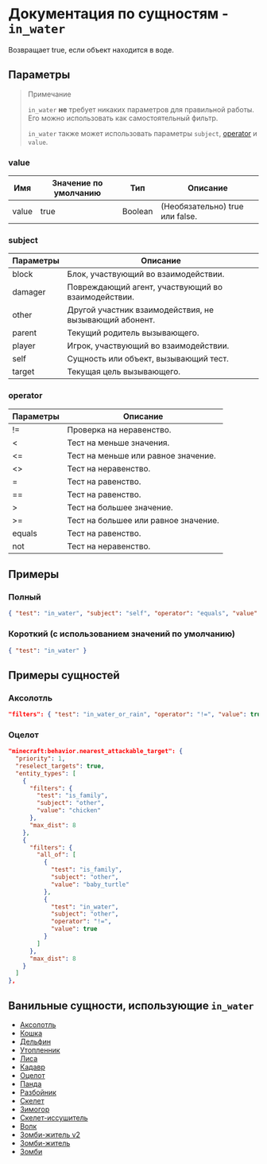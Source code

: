 # Документация по сущностям - `in_water`

Возвращает true, если объект находится в воде.

## Параметры

> Примечание
> 
> `in_water` **не** требует никаких параметров для правильной работы. Его можно использовать как самостоятельный фильтр.
> 
> `in_water` также может использовать параметры `subject`, [operator](../../../../Others/Operators.md) и `value`.

### value

| Имя   | Значение по умолчанию | Тип    | Описание                            |
|-------|-----------------------|--------|-------------------------------------|
| value | true               | Boolean | (Необязательно) true или false. |

### subject

| Параметры | Описание                                               |
|-----------|--------------------------------------------------------|
| block     | Блок, участвующий во взаимодействии.                   |
| damager   | Повреждающий агент, участвующий во взаимодействии.     |
| other     | Другой участник взаимодействия, не вызывающий абонент. |
| parent    | Текущий родитель вызывающего.                          |
| player    | Игрок, участвующий во взаимодействии.                  |
| self      | Сущность или объект, вызывающий тест.                  |
| target    | Текущая цель вызывающего.                              |

### operator

| Параметры | Описание                             |
|-----------|--------------------------------------|
| !=        | Проверка на неравенство.             |
| <         | Тест на меньше значения.             |
| <=        | Тест на меньше или равное значение.  |
| <>        | Тест на неравенство.                 |
| =         | Тест на равенство.                   |
| ==        | Тест на равенство.                   |
| \>        | Тест на большее значение.            |
| >=        | Тест на большее или равное значение. |
| equals    | Тест на равенство.                   |
| not       | Тест на неравенство.                 |

## Примеры

### Полный

``` json
{ "test": "in_water", "subject": "self", "operator": "equals", "value": "true" }
```

### Короткий (с использованием значений по умолчанию)

``` json
{ "test": "in_water" }
```

## Примеры сущностей

### Аксолотль

``` json
"filters": { "test": "in_water_or_rain", "operator": "!=", "value": true },
```

### Оцелот

``` json
"minecraft:behavior.nearest_attackable_target": {
  "priority": 1,
  "reselect_targets": true,
  "entity_types": [
    {
      "filters": {
        "test": "is_family",
        "subject": "other",
        "value": "chicken"
      },
      "max_dist": 8
    },
    {
      "filters": {
        "all_of": [
          {
            "test": "is_family",
            "subject": "other",
            "value": "baby_turtle"
          },
          {
            "test": "in_water",
            "subject": "other",
            "operator": "!=",
            "value": true
          }
        ]
      },
      "max_dist": 8
    }
  ]
},
```

## Ванильные сущности, использующие `in_water`

+ [Аксолотль](../../../../Others/Entities/axolotl.md)
+ [Кошка](../../../../Others/Entities/cat.md)
+ [Дельфин](../../../../Others/Entities/dolphin.md)
+ [Утопленник](../../../../Others/Entities/drowned.md)
+ [Лиса](../../../../Others/Entities/fox.md)
+ [Кадавр](../../../../Others/Entities/husk.md)
+ [Оцелот](../../../../Others/Entities/ocelot.md)
+ [Панда](../../../../Others/Entities/panda.md)
+ [Разбойник](../../../../Others/Entities/pillager.md)
+ [Скелет](../../../../Others/Entities/skeleton.md)
+ [Зимогор](../../../../Others/Entities/stray.md)
+ [Скелет-иссушитель](../../../../Others/Entities/wither_skeleton.md)
+ [Волк](../../../../Others/Entities/wolf.md)
+ [Зомби-житель v2](../../../../Others/Entities/zombie_villager_v2.md)
+ [Зомби-житель](../../../../Others/Entities/zombie_villager.md)
+ [Зомби](../../../../Others/Entities/zombie.md)
